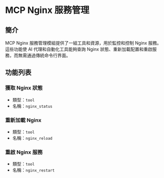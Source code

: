 # MCP Nginx 服務管理

## 簡介

MCP Nginx 服務管理模組提供了一組工具和資源，用於監控和控制 Nginx 服務。這些功能使 AI 代理和自動化工具能夠查詢 Nginx 狀態、重新加載配置和重啟服務，而無需通過傳統命令行界面。

## 功能列表

### 獲取 Nginx 狀態

- 類型：`tool`
- 名稱：`nginx_status`

### 重新加載 Nginx

- 類型：`tool`
- 名稱：`nginx_reload`

### 重啟 Nginx 服務

- 類型：`tool`
- 名稱：`nginx_restart`
